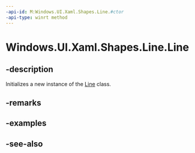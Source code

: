```yaml
---
-api-id: M:Windows.UI.Xaml.Shapes.Line.#ctor
-api-type: winrt method
---
```


<!-- Method syntax
public Line()
-->

# Windows.UI.Xaml.Shapes.Line.Line

## -description
Initializes a new instance of the [Line](line.md) class.


## -remarks

## -examples

## -see-also
